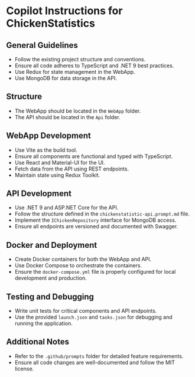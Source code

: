 # Copilot Instructions for ChickenStatistics

## General Guidelines
- Follow the existing project structure and conventions.
- Ensure all code adheres to TypeScript and .NET 9 best practices.
- Use Redux for state management in the WebApp.
- Use MongoDB for data storage in the API.

## Structure
- The WebApp should be located in the `WebApp` folder.
- The API should be located in the `Api` folder.

## WebApp Development
- Use Vite as the build tool.
- Ensure all components are functional and typed with TypeScript.
- Use React and Material-UI for the UI.
- Fetch data from the API using REST endpoints.
- Maintain state using Redux Toolkit.

## API Development
- Use .NET 9 and ASP.NET Core for the API.
- Follow the structure defined in the `chickenstatistic-api.prompt.md` file.
- Implement the `IChickenRepository` interface for MongoDB access.
- Ensure all endpoints are versioned and documented with Swagger.

## Docker and Deployment
- Create Docker containers for both the WebApp and API.
- Use Docker Compose to orchestrate the containers.
- Ensure the `docker-compose.yml` file is properly configured for local development and production.

## Testing and Debugging
- Write unit tests for critical components and API endpoints.
- Use the provided `launch.json` and `tasks.json` for debugging and running the application.

## Additional Notes
- Refer to the `.github/prompts` folder for detailed feature requirements.
- Ensure all code changes are well-documented and follow the MIT license.